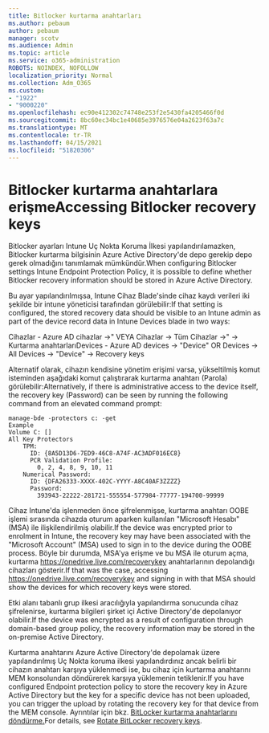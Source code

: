 ```yaml
---
title: Bitlocker kurtarma anahtarları
ms.author: pebaum
author: pebaum
manager: scotv
ms.audience: Admin
ms.topic: article
ms.service: o365-administration
ROBOTS: NOINDEX, NOFOLLOW
localization_priority: Normal
ms.collection: Adm_O365
ms.custom:
- "1922"
- "9000220"
ms.openlocfilehash: ec90e412302c74748e253f2e5430fa4205466f0d
ms.sourcegitcommit: 8bc60ec34bc1e40685e3976576e04a2623f63a7c
ms.translationtype: MT
ms.contentlocale: tr-TR
ms.lasthandoff: 04/15/2021
ms.locfileid: "51820306"
---
```

# <a name="accessing-bitlocker-recovery-keys"></a><span data-ttu-id="c61c4-102">Bitlocker kurtarma anahtarlara erişme</span><span class="sxs-lookup"><span data-stu-id="c61c4-102">Accessing Bitlocker recovery keys</span></span>

<span data-ttu-id="c61c4-103">Bitlocker ayarları Intune Uç Nokta Koruma İlkesi yapılandırılamazken, Bitlocker kurtarma bilgisinin Azure Active Directory'de depo gerekip depo gerek olmadığını tanımlamak mümkündür.</span><span class="sxs-lookup"><span data-stu-id="c61c4-103">When configuring Bitlocker settings Intune Endpoint Protection Policy, it is possible to define whether Bitlocker recovery information should be stored in Azure Active Directory.</span></span>

<span data-ttu-id="c61c4-104">Bu ayar yapılandırılmışsa, Intune Cihaz Blade'sinde cihaz kaydı verileri iki şekilde bir intune yöneticisi tarafından görülebilir:</span><span class="sxs-lookup"><span data-stu-id="c61c4-104">If that setting is configured, the stored recovery data should be visible to an Intune admin as part of the device record data in Intune Devices blade in two ways:</span></span>

<span data-ttu-id="c61c4-105">Cihazlar - Azure AD cihazlar ->" VEYA Cihazlar -> Tüm Cihazlar ->" -> Kurtarma anahtarları</span><span class="sxs-lookup"><span data-stu-id="c61c4-105">Devices - Azure AD devices -> "Device"  OR Devices -> All Devices -> "Device" -> Recovery keys</span></span>

<span data-ttu-id="c61c4-106">Alternatif olarak, cihazın kendisine yönetim erişimi varsa, yükseltilmiş komut isteminden aşağıdaki komut çalıştırarak kurtarma anahtarı (Parola) görülebilir:</span><span class="sxs-lookup"><span data-stu-id="c61c4-106">Alternatively, if there is administrative access to the device itself, the recovery key (Password) can be seen by running the following command from an elevated command prompt:</span></span>

```
manage-bde -protectors c: -get
Example
Volume C: []
All Key Protectors
    TPM:
      ID: {8A5D13D6-7ED9-46C8-A74F-AC3ADF016EC8}
      PCR Validation Profile:
        0, 2, 4, 8, 9, 10, 11
    Numerical Password:
      ID: {DFA26333-XXXX-402C-YYYY-A8C40AF3ZZZZ}
      Password:
        393943-22222-281721-555554-577984-77777-194700-99999
```
<span data-ttu-id="c61c4-107">Cihaz Intune'da işlenmeden önce şifrelenmişse, kurtarma anahtarı OOBE işlemi sırasında cihazda oturum aparken kullanılan "Microsoft Hesabı" (MSA) ile ilişkilendirilmiş olabilir.</span><span class="sxs-lookup"><span data-stu-id="c61c4-107">If the device was encrypted prior to enrolment in Intune, the recovery key may have been associated with the "Microsoft Account" (MSA) used to sign in to the device during the OOBE process.</span></span> <span data-ttu-id="c61c4-108">Böyle bir durumda, MSA'ya erişme ve bu MSA ile oturum açma, kurtarma  https://onedrive.live.com/recoverykey anahtarlarının depolandığı cihazları gösterir.</span><span class="sxs-lookup"><span data-stu-id="c61c4-108">If that was the case, accessing  https://onedrive.live.com/recoverykey and signing in with that MSA should show the devices for which recovery keys were stored.</span></span>
 
<span data-ttu-id="c61c4-109">Etki alanı tabanlı grup ilkesi aracılığıyla yapılandırma sonucunda cihaz şifrelenirse, kurtarma bilgileri şirket içi Active Directory'de depolanıyor olabilir.</span><span class="sxs-lookup"><span data-stu-id="c61c4-109">If the device was encrypted as a result of configuration through domain-based group policy, the recovery information may be stored in the on-premise Active Directory.</span></span>

<span data-ttu-id="c61c4-110">Kurtarma anahtarını Azure Active Directory'de depolamak üzere yapılandırılmış Uç Nokta koruma ilkesi yapılandırdınız ancak belirli bir cihazın anahtarı karşıya yüklenmedi ise, bu cihaz için kurtarma anahtarını MEM konsolundan döndürerek karşıya yüklemenin tetiklenir.</span><span class="sxs-lookup"><span data-stu-id="c61c4-110">If you have configured Endpoint protection policy to store the recovery key in Azure Active Directory but the key for a specific device has not been uploaded, you can trigger the upload by rotating the recovery key for that device from the MEM console.</span></span> <span data-ttu-id="c61c4-111">Ayrıntılar için bkz. [BitLocker kurtarma anahtarlarını döndürme.](https://docs.microsoft.com/mem/intune/protect/encrypt-devices#view-details-for-recovery-keys)</span><span class="sxs-lookup"><span data-stu-id="c61c4-111">For details, see [Rotate BitLocker recovery keys](https://docs.microsoft.com/mem/intune/protect/encrypt-devices#view-details-for-recovery-keys).</span></span>

